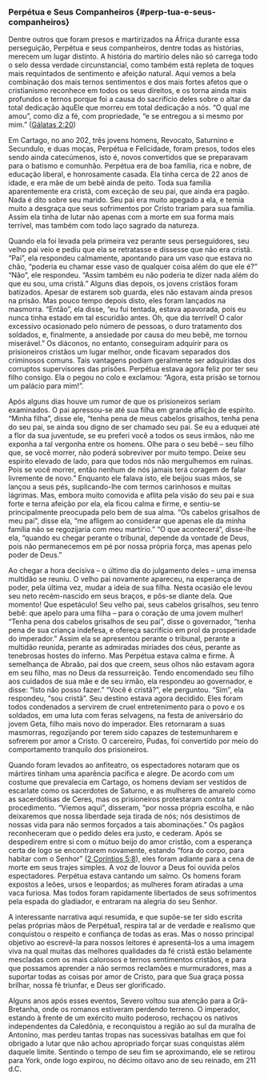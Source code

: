 ### Perpétua e Seus Companheiros {#perp-tua-e-seus-companheiros}

Dentre outros que foram presos e martirizados na África durante essa perseguição, Perpétua e seus companheiros, dentre todas as histórias, merecem um lugar distinto. A história do martírio deles não só carrega todo o selo dessa verdade circunstancial, como também está repleta de toques mais requintados de sentimento e afeição natural. Aqui vemos a bela combinação dos mais ternos sentimentos e dos mais fortes afetos que o cristianismo reconhece em todos os seus direitos, e os torna ainda mais profundos e ternos porque foi a causa do sacrifício deles sobre o altar da total dedicação àquEle que morreu em total dedicação a nós. “O qual me amou”, como diz a fé, com propriedade, “e se entregou a si mesmo por mim.” ([Gálatas 2:20](http://bibliaonline.com.br/acf/gl/2/20))

Em Cartago, no ano 202, três jovens homens, Revocato, Saturnino e Secundulo, e duas moças, Perpétua e Felicidade, foram presos, todos eles sendo ainda catecúmenos, isto é, novos convertidos que se preparavam para o batismo e comunhão. Perpétua era de boa família, rica e nobre, de educação liberal, e honrosamente casada. Ela tinha cerca de 22 anos de idade, e era mãe de um bebê ainda de peito. Toda sua família aparentemente era cristã, com exceção de seu pai, que ainda era pagão. Nada é dito sobre seu marido. Seu pai era muito apegado a ela, e temia muito a desgraça que seus sofrimentos por Cristo trariam para sua família. Assim ela tinha de lutar não apenas com a morte em sua forma mais terrível, mas também com todo laço sagrado da natureza.

Quando ela foi levada pela primeira vez perante seus perseguidores, seu velho pai veio e pediu que ela se retratasse e dissesse que não era cristã. “Pai”, ela respondeu calmamente, apontando para um vaso que estava no chão, “poderia eu chamar esse vaso de qualquer coisa além do que ele é?” “Não”, ele respondeu. “Assim também eu não poderia te dizer nada além do que eu sou, uma cristã.” Alguns dias depois, os jovens cristãos foram batizados. Apesar de estarem sob guarda, eles não estavam ainda presos na prisão. Mas pouco tempo depois disto, eles foram lançados na masmorra. “Então”, ela disse, “eu fui tentada, estava apavorada, pois eu nunca tinha estado em tal escuridão antes. Oh, que dia terrível! O calor excessivo ocasionado pelo número de pessoas, o duro tratamento dos soldados, e, finalmente, a ansiedade por causa do meu bebê, me tornou miserável.” Os diáconos, no entanto, conseguiram adquirir para os prisioneiros cristãos um lugar melhor, onde ficavam separados dos criminosos comuns. Tais vantagens podiam geralmente ser adquiridas dos corruptos supervisores das prisões. Perpétua estava agora feliz por ter seu filho consigo. Ela o pegou no colo e exclamou: “Agora, esta prisão se tornou um palácio para mim!”.

Após alguns dias houve um rumor de que os prisioneiros seriam examinados. O pai apressou-se até sua filha em grande aflição de espírito. “Minha filha”, disse ele, “tenha pena de meus cabelos grisalhos, tenha pena do seu pai, se ainda sou digno de ser chamado seu pai. Se eu a eduquei até a flor da sua juventude, se eu preferi você a todos os seus irmãos, não me exponha a tal vergonha entre os homens. Olhe para o seu bebê – seu filho que, se você morrer, não poderá sobreviver por muito tempo. Deixe seu espírito elevado de lado, para que todos nós não mergulhemos em ruínas. Pois se você morrer, então nenhum de nós jamais terá coragem de falar livremente de novo.” Enquanto ele falava isto, ele beijou suas mãos, se lançou a seus pés, suplicando-lhe com termos carinhosos e muitas lágrimas. Mas, embora muito comovida e aflita pela visão do seu pai e sua forte e terna afeição por ela, ela ficou calma e firme, e sentiu-se principalmente preocupada pelo bem de sua alma. “Os cabelos grisalhos de meu pai”, disse ela, “me afligem ao considerar que apenas ele da minha família não se regozijaria com meu martírio.” “O que acontecerá”, disse-lhe ela, “quando eu chegar perante o tribunal, depende da vontade de Deus, pois não permanecemos em pé por nossa própria força, mas apenas pelo poder de Deus.”

Ao chegar a hora decisiva – o último dia do julgamento deles – uma imensa multidão se reuniu. O velho pai novamente apareceu, na esperança de poder, pela última vez, mudar a ideia de sua filha. Nesta ocasião ele levou seu neto recém-nascido em seus braços, e pôs-se diante dela. Que momento! Que espetáculo! Seu velho pai, seus cabelos grisalhos, seu tenro bebê: que apelo para uma filha – para o coração de uma jovem mulher! “Tenha pena dos cabelos grisalhos de seu pai”, disse o governador, “tenha pena de sua criança indefesa, e ofereça sacrifício em prol da prosperidade do imperador.” Assim ela se apresentou perante o tribunal, perante a multidão reunida, perante as admiradas miríades dos céus, perante as tenebrosas hostes do inferno. Mas Perpétua estava calma e firme. À semelhança de Abraão, pai dos que creem, seus olhos não estavam agora em seu filho, mas no Deus da ressurreição. Tendo encomendado seu filho aos cuidados de sua mãe e de seu irmão, ela respondeu ao governador, e disse: “Isto não posso fazer.” “Você é cristã?”, ele perguntou. “Sim”, ela respondeu, “sou cristã”. Seu destino estava agora decidido. Eles foram todos condenados a servirem de cruel entretenimento para o povo e os soldados, em uma luta com feras selvagens, na festa de aniversário do jovem Geta, filho mais novo do imperador. Eles retornaram a suas masmorras, regozijando por terem sido capazes de testemunharem e sofrerem por amor a Cristo. O carcereiro, Pudas, foi convertido por meio do comportamento tranquilo dos prisioneiros.

Quando foram levados ao anfiteatro, os espectadores notaram que os mártires tinham uma aparência pacífica e alegre. De acordo com um costume que prevalecia em Cartago, os homens deviam ser vestidos de escarlate como os sacerdotes de Saturno, e as mulheres de amarelo como as sacerdotisas de Ceres, mas os prisioneiros protestaram contra tal procedimento. “Viemos aqui”, disseram, “por nossa própria escolha, e não deixaremos que nossa liberdade seja tirada de nós; nós desistimos de nossas vida para não sermos forçados a tais abominações.” Os pagãos reconheceram que o pedido deles era justo, e cederam. Após se despedirem entre si com o mútuo beijo do amor cristão, com a esperança certa de logo se encontrarem novamente, estando “fora do corpo, para habitar com o Senhor” ([2 Coríntios 5:8](http://bibliaonline.com.br/acf/2co/5/8)), eles foram adiante para a cena de morte em seus trajes simples. A voz de louvor a Deus foi ouvida pelos espectadores. Perpétua estava cantando um salmo. Os homens foram expostos a leões, ursos e leopardos; as mulheres foram atiradas a uma vaca furiosa. Mas todos foram rapidamente libertados de seus sofrimentos pela espada do gladiador, e entraram na alegria do seu Senhor.

A interessante narrativa aqui resumida, e que supõe-se ter sido escrita pelas próprias mãos de Perpétua1, respira tal ar de verdade e realismo que conquistou o respeito e confiança de todas as eras. Mas o nosso principal objetivo ao escrevê-la para nossos leitores é apresentá-los a uma imagem viva na qual muitas das melhores qualidades da fé cristã estão belamente mescladas com os mais calorosos e ternos sentimentos cristãos, e para que possamos aprender a não sermos reclamões e murmuradores, mas a suportar todas as coisas por amor de Cristo, para que Sua graça possa brilhar, nossa fé triunfar, e Deus ser glorificado.

Alguns anos após esses eventos, Severo voltou sua atenção para a Grã-Bretanha, onde os romanos estiveram perdendo terreno. O imperador, estando à frente de um exército muito poderoso, rechaçou os nativos independentes da Caledônia, e reconquistou a região ao sul da muralha de Antonino, mas perdeu tantas tropas nas sucessivas batalhas em que foi obrigado a lutar que não achou apropriado forçar suas conquistas além daquele limite. Sentindo o tempo de seu fim se aproximando, ele se retirou para York, onde logo expirou, no décimo oitavo ano de seu reinado, em 211 d.C.